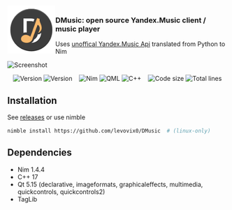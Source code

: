 <img alt="DMusic" align="left" width="110" src="https://github.com/levovix0/DMusic/blob/master/resources/app-papirus.svg">
<p>
  <h3>DMusic: open source Yandex.Music client / music player</h3>
  Uses <a href="https://github.com/MarshalX/yandex-music-api">unoffical Yandex.Music Api</a> translated from Python to Nim
</p>

![Screenshot](https://ia.wampi.ru/2021/09/23/85.png)  
<p align="center">
  <img alt="Version" src="https://img.shields.io/badge/Version-0.3-x.svg?style=flat-square&logoColor=white&color=blue">
  <img alt="Version" src="https://img.shields.io/badge/Stable-0.2-x.svg?style=flat-square&logoColor=white&color=blue">
  &nbsp;&nbsp;
  <img alt="Nim" src="https://img.shields.io/badge/Nim-Nim.svg?style=flat-square&logo=nim&logoColor=white&color=cb9e50">
  <img alt="QML" src="https://img.shields.io/badge/QML-QML.svg?style=flat-square&logo=qt&logoColor=white&color=3db069">
  <img alt="С++" src="https://img.shields.io/badge/С++-С++.svg?style=flat-square&color=f34b7d">
  &nbsp;&nbsp;
  <img alt="Code size" src="https://img.shields.io/github/languages/code-size/levovix0/DMusic?style=flat-square">
  <img alt="Total lines" src="https://img.shields.io/tokei/lines/github/levovix0/DMusic?color=purple&style=flat-square">
</p>

## Installation
See [releases](https://github.com/levovix0/DMusic/releases) or use nimble
```sh
nimble install https://github.com/levovix0/DMusic  # (linux-only)
```

## Dependencies
* Nim 1.4.4
* C++ 17
* Qt 5.15 (declarative, imageformats, graphicaleffects, multimedia, quickcontrols, quickcontrols2)
* TagLib
